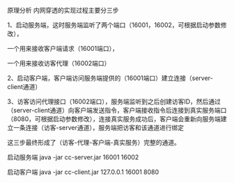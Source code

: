
原理分析
内网穿透的实现过程主要分三步

1、启动服务端，这时服务端监听了两个端口（16001，16002，可根据启动参数修改），

一个用来接收客户端请求（16001端口），

一个用来接收访客代理（16002端口）

2、启动客户端，客户端访问服务端提供的（16001端口）建立连接（server-client通道）

3、访客访问代理接口（16002端口），服务端监听到之后创建访客ID，然后通过（server-client通道）向客户端发送指令，客户端接收指令后连接到真实服务端口（8080，可根据启动参数修改），连接真实服务成功后，客户端会重新向服务端建立一条连接（访客-server通道），服务端把访客和该通道进行绑定

这三步最终形成了（访客-代理-客户端-真实服务）完整的通道。


启动服务端
java -jar cc-server.jar 16001 16002


启动客户端
java -jar cc-client.jar 127.0.0.1 16001 8080
